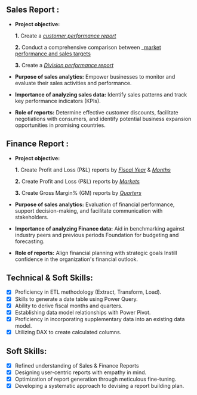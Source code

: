 ## Sales Report :


- **Project objective:** 

    **1.** Create a _[customer performance report](https://github.com/Sujithamuthukumar/Excel-Sales-Analytics/blob/main/Customer%20NetSales%20Performance.pdf)_ 

    **2.** Conduct a comprehensive comparison between _[market performance and sales targets](https://github.com/Sujithamuthukumar/Excel-Sales-Analytics/blob/main/Market%20Performance%20vs%20Target.pdf)

    **3.** Create a _[Division performance report](https://github.com/Sujithamuthukumar/Excel-Sales-Analytics/blob/main/Division%20NetSales%20Performance.pdf)_ 

- **Purpose of sales analytics:** Empower businesses to monitor and evaluate their sales activities and performance.

- **Importance of analyzing sales data:** Identify sales patterns and track key performance indicators (KPIs).

- **Role of reports:** Determine effective customer discounts, facilitate negotiations with consumers, and identify potential business expansion opportunities in promising countries.


## Finance Report :

- **Project objective:** 

    **1.** Create Profit and Loss (P&L) reports by _[Fiscal Year](https://github.com/Sujithamuthukumar/Excel-Sales-Analytics/blob/main/P%26L%20statement%20by%20Fiscal%20year.pdf)_ & _[Months](https://github.com/Sujithamuthukumar/Excel-Sales-Analytics/blob/main/P%26L%20statement%20by%20month.pdf)_ 

   **2.** Create Profit and Loss (P&L) reports by _[Markets](https://github.com/Sujithamuthukumar/Excel-Sales-Analytics/blob/main/P%26L%20statement%20by%20markets.pdf)_
  
  **3.** Create Gross Margin% (GM) reports by _[Quarters](https://github.com/Sujithamuthukumar/Excel-Sales-Analytics/blob/main/Gross%20Margin%20by%20Quarters.pdf)_

- **Purpose of sales analytics:** Evaluation of financial performance, support decision-making, and facilitate communication with stakeholders.

- **Importance of analyzing Finance data:** Aid in benchmarking against industry peers and previous periods Foundation for budgeting and forecasting.

- **Role of reports:** Align financial planning with strategic goals Instill confidence in the organization's financial outlook.


## Technical & Soft Skills:
- [x]	Proficiency in ETL methodology (Extract, Transform, Load).
- [x]	Skills to generate a date table using Power Query.
- [x]	Ability to derive fiscal months and quarters.
- [x]	Establishing data model relationships with Power Pivot.
- [x]	Proficiency in incorporating supplementary data into an existing data model.
- [x]	Utilizing DAX to create calculated columns.

## Soft Skills:
- [x]	Refined understanding of Sales & Finance Reports
- [x]	Designing user-centric reports with empathy in mind.
- [x]	Optimization of report generation through meticulous fine-tuning.
- [x]	Developing a systematic approach to devising a report building plan.
